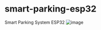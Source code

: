 # smart-parking-esp32
Smart Parking System ESP32
![image](https://github.com/IAMTRAMEN/smart-parking-esp32/assets/56458610/0baaf1d4-1fea-4f3f-bcf5-fedb817b3168)
